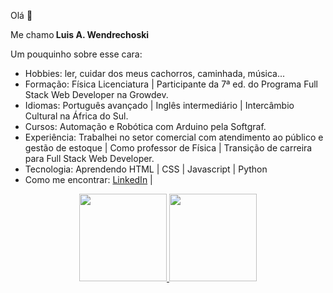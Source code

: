 Olá 👋

<p>Me chamo<strong> Luis A. Wendrechoski</strong></p>

Um pouquinho sobre esse cara:

- Hobbies: ler, cuidar dos meus cachorros, caminhada, música...
- Formação: Física Licenciatura | Participante da 7ª ed. do Programa Full Stack Web Developer na Growdev.
- Idiomas: Português avançado | Inglês intermediário | Intercâmbio Cultural na África do Sul.
- Cursos: Automação e Robótica com Arduino pela Softgraf.
- Experiência: Trabalhei no setor comercial com atendimento ao público e gestão de estoque | Como professor de Física | Transição de carreira para Full Stack Web Developer.
- Tecnologia: Aprendendo HTML | CSS | Javascript | Python
- Como me encontrar: <a href="https://www.linkedin.com/in/luis-a-w-b1354022a/">LinkedIn</a> | 
<div align="center">
  <a href="https://github.com/luis-wsky">
  <img height="140em" src="https://github-readme-stats.vercel.app/api?username=luis-wsky&show_icons=true&theme=dracula&include_all_commits=true&count_private=true"/>
  <img height="140em" src="https://github-readme-stats.vercel.app/api/top-langs/?username=luis-wsky&layout=compact&langs_count=7&theme=dracula"/>
</div>
  
  ##
  

